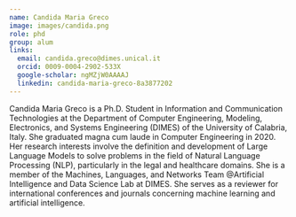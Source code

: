 ```yaml
---
name: Candida Maria Greco
image: images/candida.png
role: phd
group: alum
links:
  email: candida.greco@dimes.unical.it
  orcid: 0009-0004-2902-533X
  google-scholar: ngMZjW0AAAAJ
  linkedin: candida-maria-greco-8a3877202
---
```


Candida Maria Greco is a Ph.D. Student in Information and Communication Technologies at the Department of Computer Engineering, Modeling, Electronics, and Systems Engineering (DIMES) of the University of Calabria, Italy. She graduated magna cum laude in Computer Engineering in 2020. Her research interests involve the definition and development of Large Language Models to solve problems in the field of Natural Language Processing (NLP), particularly in the legal and healthcare domains. She is a member of the Machines, Languages, and Networks Team @Artificial Intelligence and Data Science Lab at DIMES. She serves as a reviewer for international conferences and journals concerning machine learning and artificial intelligence.